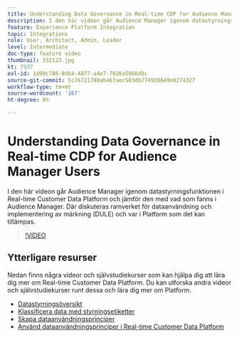```yaml
---
title: Understanding Data Governance in Real-time CDP for Audience Manager Users
description: I den här videon går Audience Manager igenom datastyrningsfunktionen i Real-time Customer Data Platform och jämför den med vad som fanns i Audience Manager. Där diskuteras ramverket för dataanvändning och implementering av märkning (DULE) och var i Platform som det kan tillämpas.
feature: Experience Platform Integration
topic: Integrations
role: User, Architect, Admin, Leader
level: Intermediate
doc-type: feature video
thumbnail: 332123.jpg
kt: 7337
exl-id: 1d99c786-8d64-4877-a4e7-7026a5966d8c
source-git-commit: 5c76721780ab46faec503db774928649e8274327
workflow-type: tm+mt
source-wordcount: '167'
ht-degree: 0%

---
```


# Understanding Data Governance in Real-time CDP for Audience Manager Users

I den här videon går Audience Manager igenom datastyrningsfunktionen i Real-time Customer Data Platform och jämför den med vad som fanns i Audience Manager. Där diskuteras ramverket för dataanvändning och implementering av märkning (DULE) och var i Platform som det kan tillämpas.

>[!VIDEO](https://video.tv.adobe.com/v/332123/?quality=12&learn=on)

## Ytterligare resurser

Nedan finns några videor och självstudiekurser som kan hjälpa dig att lära dig mer om Real-time Customer Data Platform. Du kan utforska andra videor och självstudiekurser runt dessa och lära dig mer om Platform.

* [Datastyrningsöversikt](https://experienceleague.adobe.com/docs/platform-learn/tutorials/data-governance/understanding-data-governance.html?lang=sv-SE#data-governance)
* [Klassificera data med styrningsetiketter](https://experienceleague.adobe.com/docs/platform-learn/tutorials/data-governance/classify-data-using-governance-labels.html?lang=sv-SE#data-governance)
* [Skapa dataanvändningsprinciper](https://experienceleague.adobe.com/docs/platform-learn/tutorials/data-governance/create-data-usage-policies.html?lang=sv-SE#data-governance)
* [Använd dataanvändningsprinciper i Real-time Customer Data Platform](https://experienceleague.adobe.com/docs/platform-learn/tutorials/data-governance/enforce-data-usage-policies-in-real-time-cdp.html?lang=sv-SE#data-governance)
